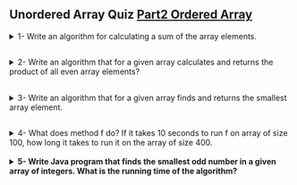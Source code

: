 ## Unordered Array Quiz [Part2 Ordered Array](./part2-Ch2-Quiz.md)

<details>
<summary>
1- Write an algorithm for calculating a sum of the array
elements.
</summary>

```java
import java.util.Scanner;

class SumOfElementsOfAnArray {
    public static void main(String[] args) {
        System.out.println("Enter the required size of the array :: ");
        Scanner s = new Scanner(System.in);
        int size = s.nextInt();
        int myArray[] = new int[size];
        int sum = 0;
        System.out.println("Enter the elements of the array one by one ");
        for (int i = 0; i < myArray.length; i++) {
            myArray[i] = s.nextInt();
            sum = sum + myArray[i];
        }

        System.out.println("The sum of array elements is: " + sum);
    }

}

```

</details>

##

<details>
<summary>
2- Write an algorithm that for a given array calculates and returns the product of all even array elements?
</summary>

```java
public class OddEvenSumArray {

    public static void main(String args[]) {

        int arr[] = { 13, 44, 58, 67, 70, 85 };
        int evenSum = 0;
        int i = 0;

        while (i < 6) {

            if (arr[i] % 2 == 0) {
                evenSum = evenSum + arr[i];
            }

            i++;
        }

        System.out.println("\nSum of even is: " + evenSum);
        System.out.println("\nSum of odd is: " + oddSum);
    }
}


```

</details>

##

<details>
    <summary>
3- Write an algorithm that for a given array finds and returns
the smallest array element.
</summary>

```java
public class SmallestInArrayExample {
    public static void main(String args[]) {
        int a[] = { 564, 345, 345, -345, 0, 57, 76, 87, 4, 532 };

        int smallest = a[0];
        for (int i = 0; i < a.length; i++) {
            if (a[i] < smallest) {
                smallest = a[i];
            }

        }
        System.out.println("Smallest element in array is: " + smallest);
    }
}
```

</details>

##

<details>
<summary>
4- What does method f do? If it takes 10 seconds to run f on
array of size 100, how long it takes to run it on the array of
size 400.
</summary>

<b>Answer --> ((400 **3) \* 10) / 100** 3 = 640 seconds. </p>

<p><b>Explanation:</b></p>

Time complixity: <b>O(n^3)</b>

(size = 100 : operations = 100 ^ 3, time = 10) & (size = 400 : operations = 400 ^ 3, time = <b>X</b>)

```java
public class bigOCalc {
    int f(int n, int[] a) {
        for (int i = 0; i < n; i++) {
            for (int j = 0; j < n; j++) {
                for (int k = 0; k < n; k++) {
                    if (i != j && j != k && i != k) {
                        if (a[i] == a[j] && a[j] == a[k])
                            return 1;
                    }
                }
            }
            return 0;
        }
    }
}
```

</details>

<br>

<details>
<summary>
5- Write Java program that finds the smallest odd number in a
given array of integers. What is the running time of the
algorithm?
</summary>

<b>Running Time: O(n)</b>

```java
public class smallestOddNumber {
    public static void main(String[] args) {
        int arr[] = { 564, 345, 345, -345, 0, 57, 76, 87, 4, 532 };
        index = 0;
        while (arr[index] % 2 == 0)
            index++; // skip even numbers
        min = arr[index++]; // first odd number
        while (index < length) {
            if (arr[index] % 2) {
                if (arr[index] < min)
                    min = arr[index];
            }
            index++;
        }
    }
}

```

</details>
